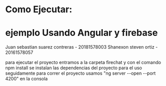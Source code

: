 # Como Ejecutar:
# ejemplo Usando Angular y firebase

Juan sebastian suarez contreras - 20181578003
Shanexon steven ortiz - 20161578057

para ejecutar el proyecto entramos a la carpeta firechat y con el comando npm install se instalan las dependencias del proyecto para el uso
seguidamente para correr el proyecto usamos "ng server --open --port 4200" en la consola
